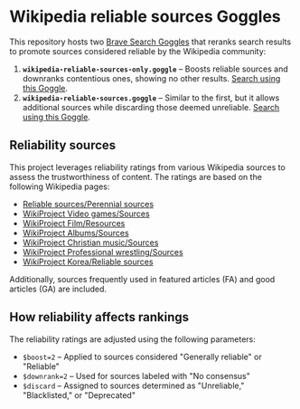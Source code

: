 # Wikipedia reliable sources Goggles

This repository hosts two [Brave Search Goggles](https://github.com/brave/goggles-quickstart) that reranks search results to promote sources considered reliable by the Wikipedia community:

1. **`wikipedia-reliable-sources-only.goggle`** – Boosts reliable sources and downranks contentious ones, showing no other results. [Search using this Goggle](https://search.brave.com/goggles?goggles_id=https%253A%252F%252Fraw.githubusercontent.com%252Fkynoptic%252Fwikipedia-reliable-sources%252Fmain%252Fwikipedia-reliable-sources-only.goggle).
2. **`wikipedia-reliable-sources.goggle`** – Similar to the first, but it allows additional sources while discarding those deemed unreliable. [Search using this Goggle](https://search.brave.com/goggles?goggles_id=https%3A%2F%2Fraw.githubusercontent.com%2Fkynoptic%2Fwikipedia-reliable-sources%2Fmain%2Fwikipedia-reliable-sources.goggle).

## Reliability sources

This project leverages reliability ratings from various Wikipedia sources to assess the trustworthiness of content. The ratings are based on the following Wikipedia pages:

- [Reliable sources/Perennial sources](https://en.wikipedia.org/wiki/Wikipedia:Reliable_sources/Perennial_sources)
- [WikiProject Video games/Sources](https://en.wikipedia.org/wiki/Wikipedia:WikiProject_Video_games/Sources)
- [WikiProject Film/Resources](https://en.wikipedia.org/wiki/Wikipedia:WikiProject_Film/Resources)
- [WikiProject Albums/Sources](https://en.wikipedia.org/wiki/Wikipedia:WikiProject_Albums/Sources)
- [WikiProject Christian music/Sources](https://en.wikipedia.org/wiki/Wikipedia:WikiProject_Christian_music/Sources)
- [WikiProject Professional wrestling/Sources](https://en.wikipedia.org/wiki/Wikipedia:WikiProject_Professional_wrestling/Sources)
- [WikiProject Korea/Reliable sources](https://en.wikipedia.org/wiki/Wikipedia:WikiProject_Korea/Reliable_sources)

Additionally, sources frequently used in featured articles (FA) and good articles (GA) are included.

## How reliability affects rankings

The reliability ratings are adjusted using the following parameters:

- `$boost=2` – Applied to sources considered "Generally reliable" or "Reliable"
- `$downrank=2` – Used for sources labeled with "No consensus"
- `$discard` – Assigned to sources determined as "Unreliable," "Blacklisted," or "Deprecated"
